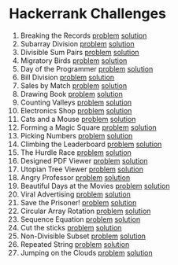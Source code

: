 # Hackerrank Challenges

1. Breaking the Records [problem](https://www.hackerrank.com/challenges/breaking-best-and-worst-records/problem) [solution](./hackerrank/breaking-best-and-worst-records.hs)
2. Subarray Division [problem](https://www.hackerrank.com/challenges/the-birthday-bar/problem) [solution](./hackerrank/the-birthday-bar.hs)
3. Divisible Sum Pairs [problem](https://www.hackerrank.com/challenges/divisible-sum-pairs/problem) [solution](./hackerrank/divisible-sum-pairs.hs)
4. Migratory Birds [problem](https://www.hackerrank.com/challenges/migratory-birds/problem) [solution](./hackerrank/migratory-birds.hs)
5. Day of the Programmer [problem](https://www.hackerrank.com/challenges/day-of-the-programmer/problem) [solution](./hackerrank/day-of-the-programmer.hs)
6. Bill Division [problem](https://www.hackerrank.com/challenges/bon-appetit/problem) [solution](./hackerrank/bon-appetit.hs)
7. Sales by Match [problem](https://www.hackerrank.com/challenges/sock-merchant/problem) [solution](./hackerrank/sock-merchant.hs)
8. Drawing Book [problem](https://www.hackerrank.com/challenges/drawing-book/problem) [solution](./hackerrank/drawing-book.hs)
9. Counting Valleys [problem](https://www.hackerrank.com/challenges/counting-valleys/problem) [solution](./hackerrank/counting-valleys.hs)
10. Electronics Shop [problem](https://www.hackerrank.com/challenges/electronics-shop/problem) [solution](./hackerrank/electronics-shop.hs)
11. Cats and a Mouse [problem](https://www.hackerrank.com/challenges/cat-and-a-mouse/problem) [solution](./hackerrank/cat-and-a-mouse.hs)
12. Forming a Magic Square [problem](https://www.hackerrank.com/challenges/magic-square-forming/problem) [solution](./hackerrank/magic-square-forming.hs)
13. Picking Numbers [problem](https://www.hackerrank.com/challenges/picking-numbers/problem) [solution](./hackerrank/picking-numbers.hs)
14. Climbing the Leaderboard [problem](https://www.hackerrank.com/challenges/climbing-the-leaderboard/problem) [solution](./hackerrank/climbing-the-leaderboard.hs)
15. The Hurdle Race [problem](https://www.hackerrank.com/challenges/the-hurdle-race/problem) [solution](./hackerrank/the-hurdle-race.hs)
16. Designed PDF Viewer [problem](https://www.hackerrank.com/challenges/designer-pdf-viewer/problem) [solution](./hackerrank/designer-pdf-viewer.hs)
17. Utopian Tree Viewer [problem](https://www.hackerrank.com/challenges/utopian-tree/problem) [solution](./hackerrank/utopian-tree.hs)
18. Angry Professor [problem](https://www.hackerrank.com/challenges/angry-professor/problem) [solution](./hackerrank/angry-professor.hs)
19. Beautiful Days at the Movies [problem](https://www.hackerrank.com/challenges/beautiful-days-at-the-movies/problem) [solution](./hackerrank/beautiful-days-at-the-movies.hs)
20. Viral Advertising [problem](https://www.hackerrank.com/challenges/strange-advertising/problem) [solution](./hackerrank/strange-advertising.hs)
21. Save the Prisoner! [problem](https://www.hackerrank.com/challenges/save-the-prisoner/problem) [solution](./hackerrank/save-the-prisoner.hs)
22. Circular Array Rotation [problem](https://www.hackerrank.com/challenges/circular-array-rotation/problem) [solution](./hackerrank/circular-array-rotation.hs)
23. Sequence Equation [problem](https://www.hackerrank.com/challenges/permutation-equation/problem) [solution](./hackerrank/permutation-equation.hs)
24. Cut the sticks [problem](https://www.hackerrank.com/challenges/cut-the-sticks/problem) [solution](./hackerrank/cut-the-sticks.hs)
25. Non-Divisible Subset [problem](https://www.hackerrank.com/challenges/non-divisible-subset/problem) [solution](./hackerrank/non-divisible-subset.hs)
26. Repeated String [problem](https://www.hackerrank.com/challenges/repeated-string/problem) [solution](./hackerrank/repeated-string.hs)
27. Jumping on the Clouds [problem](https://www.hackerrank.com/challenges/jumping-on-the-clouds/problem) [solution](./hackerrank/jumping-on-the-clouds.hs)